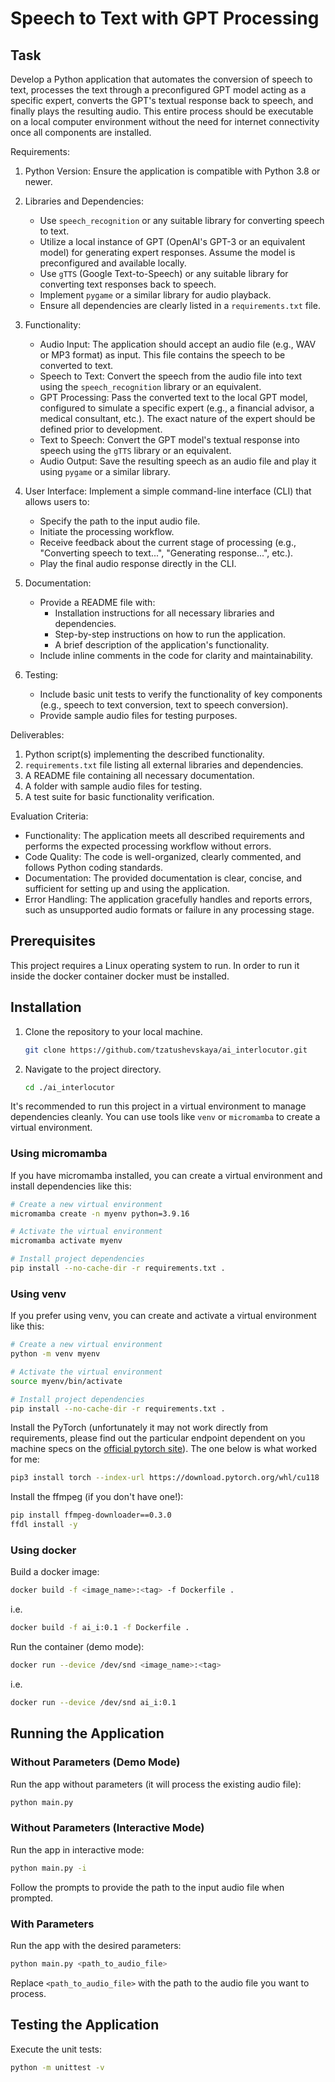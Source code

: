 # Speech to Text with GPT Processing

## Task

Develop a Python application that automates the conversion of speech to text, processes the text through a preconfigured GPT model acting as a specific expert, converts the GPT's textual response back to speech, and finally plays the resulting audio. 
This entire process should be executable on a local computer environment without the need for internet connectivity once all components are installed.

Requirements:

1. Python Version: Ensure the application is compatible with Python 3.8 or newer.
2. Libraries and Dependencies:
   - Use `speech_recognition` or any suitable library for converting speech to text.
   - Utilize a local instance of GPT (OpenAI's GPT-3 or an equivalent model) for generating expert responses. Assume the model is preconfigured and available locally.
   - Use `gTTS` (Google Text-to-Speech) or any suitable library for converting text responses back to speech.
   - Implement `pygame` or a similar library for audio playback.
   - Ensure all dependencies are clearly listed in a `requirements.txt` file.

3. Functionality:
   - Audio Input: The application should accept an audio file (e.g., WAV or MP3 format) as input. This file contains the speech to be converted to text.
   - Speech to Text: Convert the speech from the audio file into text using the `speech_recognition` library or an equivalent.
   - GPT Processing: Pass the converted text to the local GPT model, configured to simulate a specific expert (e.g., a financial advisor, a medical consultant, etc.). The exact nature of the expert should be defined prior to development.
   - Text to Speech: Convert the GPT model's textual response into speech using the `gTTS` library or an equivalent.
   - Audio Output: Save the resulting speech as an audio file and play it using `pygame` or a similar library.

4. User Interface: Implement a simple command-line interface (CLI) that allows users to:
   - Specify the path to the input audio file.
   - Initiate the processing workflow.
   - Receive feedback about the current stage of processing (e.g., "Converting speech to text...", "Generating response...", etc.).
   - Play the final audio response directly in the CLI.

5. Documentation:
   - Provide a README file with:
     - Installation instructions for all necessary libraries and dependencies.
     - Step-by-step instructions on how to run the application.
     - A brief description of the application's functionality.
   - Include inline comments in the code for clarity and maintainability.

6. Testing:
   - Include basic unit tests to verify the functionality of key components (e.g., speech to text conversion, text to speech conversion).
   - Provide sample audio files for testing purposes.

Deliverables:

1. Python script(s) implementing the described functionality.
2. `requirements.txt` file listing all external libraries and dependencies.
3. A README file containing all necessary documentation.
4. A folder with sample audio files for testing.
5. A test suite for basic functionality verification.

Evaluation Criteria:

- Functionality: The application meets all described requirements and performs the expected processing workflow without errors.
- Code Quality: The code is well-organized, clearly commented, and follows Python coding standards.
- Documentation: The provided documentation is clear, concise, and sufficient for setting up and using the application.
- Error Handling: The application gracefully handles and reports errors, such as unsupported audio formats or failure in any processing stage.


## Prerequisites

This project requires a Linux operating system to run.
In order to run it inside the docker container docker must be installed.

## Installation

1. Clone the repository to your local machine.
    ```bash
    git clone https://github.com/tzatushevskaya/ai_interlocutor.git
    ```
2. Navigate to the project directory.
    ```bash
    cd ./ai_interlocutor
    ```

It's recommended to run this project in a virtual environment to manage dependencies cleanly. 
You can use tools like `venv` or `micromamba` to create a virtual environment.

### Using micromamba

If you have micromamba installed, you can create a virtual environment and install dependencies like this:

```bash
# Create a new virtual environment
micromamba create -n myenv python=3.9.16

# Activate the virtual environment
micromamba activate myenv

# Install project dependencies
pip install --no-cache-dir -r requirements.txt .
```

### Using venv

If you prefer using venv, you can create and activate a virtual environment like this:

```bash
# Create a new virtual environment
python -m venv myenv

# Activate the virtual environment 
source myenv/bin/activate

# Install project dependencies
pip install --no-cache-dir -r requirements.txt .
```

Install the PyTorch (unfortunately it may not work directly from requirements, 
please find out the particular endpoint dependent on you machine specs 
on the [official pytorch site](https://pytorch.org/)). 
The one below is what worked for me:
```bash
pip3 install torch --index-url https://download.pytorch.org/whl/cu118
```

Install the ffmpeg (if you don't have one!):
```bash
pip install ffmpeg-downloader==0.3.0
ffdl install -y
```

### Using docker

Build a docker image:
```bash
docker build -f <image_name>:<tag> -f Dockerfile .
```
i.e.
```bash
docker build -f ai_i:0.1 -f Dockerfile .
```

Run the container (demo mode):
```bash
docker run --device /dev/snd <image_name>:<tag>
```
i.e.
```bash
docker run --device /dev/snd ai_i:0.1
```

## Running the Application

### Without Parameters (Demo Mode)
Run the app without parameters (it will process the existing audio file):
```bash
python main.py
```

### Without Parameters (Interactive Mode)
Run the app in interactive mode:
```bash
python main.py -i
```
Follow the prompts to provide the path to the input audio file when prompted.

### With Parameters

Run the app with the desired parameters:
```bash
python main.py <path_to_audio_file>
```
Replace `<path_to_audio_file>` with the path to the audio file you want to process.

## Testing the Application
Execute the unit tests:
```bash
python -m unittest -v
```
